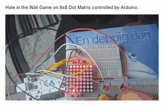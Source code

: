 Hole in the Wall Game on 8x8 Dot Matrix controlled by Arduino.

![GIF of game in action](/game-demo.gif)